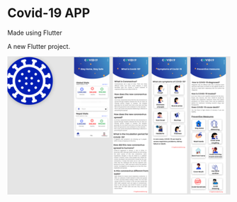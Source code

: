 # Covid-19 APP
Made using Flutter

A new Flutter project.

![alt text](https://github.com/Deepakolee785/Covid-19_flutter_app/blob/master/Figma%20Designs.png)
